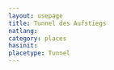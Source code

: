 ```yaml
---
layout: usepage
title: Tunnel des Aufstiegs
natlang:
category: places
hasinit:
placetype: Tunnel
---
```

